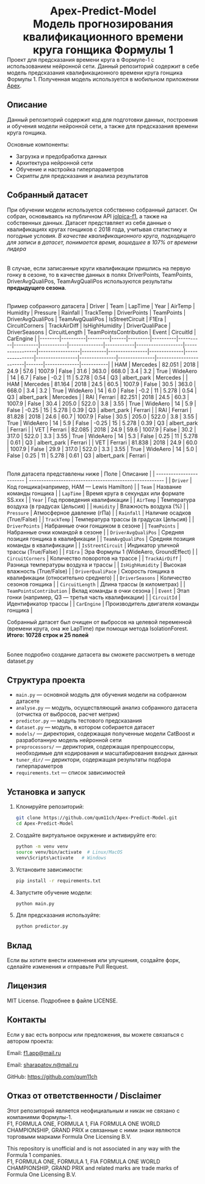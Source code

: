 <h1 align="center" style="margin-top: 0; margin-bottom: 0;">Apex-Predict-Model<br>Модель прогнозирования квалификационного времени круга гонщика Формулы 1</br></h1>
Проект для предсказания времени круга в Формуле-1 с использованием нейронной сети.
Данный репозиторий содержит в себе модель предсказания квалификационного времени круга гонщика Формулы 1. Полученная модель используется в мобильном приложении <a href="https://github.com/qum11ch/Apex">Apex</a>.


## Описание

Данный репозиторий содержит код для подготовки данных, построения и обучения модели нейронной сети, а также для предсказания времени круга гонщика.

Основные компоненты:

- Загрузка и предобработка данных
- Архитектура нейронной сети
- Обучение и настройка гиперпараметров
- Скрипты для предсказания и анализа результатов

## Собранный датасет

При обучении модели используется собственно собранный датасет. Он собран, основываясь на публичном API [jolpica-f1](https://github.com/jolpica/jolpica-f1), а также на собственных данных. Датасет представляет из себя данные о квалификациях кругах гонщиков с 2018 года, учитывая статистику и погодные условия. *В качестве квалификационного круга, подходящего для записи в датасет, понимается время, вошедшее в 107% от времени лидера*
<br></br><br>В случае, если записанные круги квалификации пришлись на первую гонку в сезоне, то в качестве данных в полях DriverPoints, TeamPoints, DriverAvgQualiPos, TeamAvgQualiPos используются результаты **предыдущего сезона**.</br>

<br>Пример собранного датасета
| Driver | Team     | LapTime | Year | AirTemp | Humidity | Pressure | Rainfall | TrackTemp | DriverPoints | TeamPoints | DriverAvgQualiPos | TeamAvgQualiPos | IsStreetCircuit | F1Era    | CircuitCorners | TrackAirDiff | IsHighHumidity | DriverQualiPace | DriverSeasons | CircuitLength | TeamPointsContribution | Event | CircuitId    | CarEngine |
|--------|----------|---------|------|---------|----------|----------|----------|-----------|--------------|------------|-------------------|-----------------|-----------------|----------|----------------|--------------|----------------|-----------------|---------------|---------------|------------------------|-------|--------------|-----------|
| HAM    | Mercedes | 82.051  | 2018 | 24.9    | 57.6     | 1007.9   | False    | 31.6      | 363.0        | 668.0      | 3.4               | 3.2             | True            | WideAero | 14             | 6.7          | False          | -0.2            | 11            | 5.278         | 0.54                   | Q3    | albert_park  | Mercedes  |
| HAM    | Mercedes | 81.164  | 2018 | 24.5    | 60.5     | 1007.9   | False    | 30.5      | 363.0        | 668.0      | 3.4               | 3.2             | True            | WideAero | 14             | 6.0          | False          | -0.2            | 11            | 5.278         | 0.54                   | Q3    | albert_park  | Mercedes  |
| RAI    | Ferrari  | 82.251  | 2018 | 24.5    | 60.3     | 1007.9   | False    | 30.4      | 205.0        | 522.0      | 3.8               | 3.55            | True            | WideAero | 14             | 5.9          | False          | -0.25           | 15            | 5.278         | 0.39                   | Q3    | albert_park  | Ferrari   |
| RAI    | Ferrari  | 81.828  | 2018 | 24.6    | 60.7     | 1007.9   | False    | 30.5      | 205.0        | 522.0      | 3.8               | 3.55            | True            | WideAero | 14             | 5.9          | False          | -0.25           | 15            | 5.278         | 0.39                   | Q3    | albert_park  | Ferrari   |
| VET    | Ferrari  | 82.085  | 2018 | 24.9    | 59.6     | 1007.9   | False    | 30.2      | 317.0        | 522.0      | 3.3               | 3.55            | True            | WideAero | 14             | 5.3          | False          | 0.25            | 11            | 5.278         | 0.61                   | Q3    | albert_park  | Ferrari   |
| VET    | Ferrari  | 81.838  | 2018 | 24.9    | 60.0     | 1007.9   | False    | 29.9      | 317.0        | 522.0      | 3.3               | 3.55            | True            | WideAero | 14             | 5.0          | False          | 0.25            | 11            | 5.278         | 0.61                   | Q3    | albert_park  | Ferrari   |

<br>Поля датасета представлены ниже
| Поле                     | Описание                                                |
| ------------------------ | ------------------------------------------------------- |
| `Driver`                 | Код гонщика(например, HAM — Lewis Hamilton)    |
| `Team`                   | Название команды гонщика                                |
| `LapTime`                | Время круга в секундах или формате SS.xxx           |
| `Year`                   | Год проведения квалификации                                  |
| `AirTemp`                | Температура воздуха (в градусах Цельсия)                |
| `Humidity`               | Влажность воздуха (%)                                   |
| `Pressure`               | Атмосферное давление (гПа)                              |
| `Rainfall`               | Наличие осадков (True/False)                            |
| `TrackTemp`              | Температура трассы (в градусах Цельсия)                 |
| `DriverPoints`           | Набранные очки гонщиком в сезоне                        |
| `TeamPoints`             | Набранные очки командой в сезоне                        |
| `DriverAvgQualiPos`      | Средняя позиция гонщика в квалификации                  |
| `TeamAvgQualiPos`        | Средняя позиция команды в квалификации                  |
| `IsStreetCircuit`        | Индикатор уличной трассы (True/False)                   |
| `F1Era`                  | Эра Формулы 1 (WideAero, GroundEffect)        |
| `CircuitCorners`         | Количество поворотов на трассе                          |
| `TrackAirDiff`           | Разница температуры воздуха и трассы                    |
| `IsHighHumidity`         | Высокая влажность (True/False)                          |
| `DriverQualiPace`        | Скорость гонщика в квалификации (относительно среднего) |
| `DriverSeasons`          | Количество сезонов гонщика                              |
| `CircuitLength`          | Длина трассы (в километрах)                             |
| `TeamPointsContribution` | Вклад команды в очки сезона                             |
| `Event`                  | Этап гонки (например, Q3 — третья часть квалификации)   |
| `CircuitId`              | Идентификатор трассы                                    |
| `CarEngine`              | Производитель двигателя команды гонщика                                    |

Собранный датасет был очищен от выбросов на целевой переменной (времени круга, она же LapTime) при помощи метода IsolationForest. **Итого: 10728 строк и 25 полей**
<br></br><br>Более подробно создание датасета вы сможете рассмотреть в методе dataset.py</br>
## Структура проекта

- `main.py` — основной модуль для обучения модели на собранном датасете
- `analyse.py` — модуль, осуществляющий анализ собранного датасета (отчистка от выбросов, расчет метрик)
- `predictor.py` — модуль тестового предсказания
- `dataset.py` — модуль, в котором собирается датасет
- `models/` — директория, содержащая полученные модели CatBoost и разработанную модель нейронной сети
- `preprocessors/` — дериктория, содержащая препроцессоры, необходимые для кодирования и масштабирования входных данных
- `tuner_dir/` — дериктори, содержащая результаты подбора гиперпараметров
- `requirements.txt` — список зависимостей


## Установка и запуск

1. Клонируйте репозиторий:

   ```bash
   git clone https://github.com/qum11ch/Apex-Predict-Model.git
   cd Apex-Predict-Model
   ```

2. Создайте виртуальное окружение и активируйте его:

   ```bash
   python -m venv venv
   source venv/bin/activate  # Linux/MacOS
   venv\Scripts\activate   # Windows
   ```

3. Установите зависимости:

   ```bash
   pip install -r requirements.txt
   ```

4. Запустите обучение модели:

   ```bash
   python main.py
   ```

5. Для предсказания используйте:

   ```bash
   python predictor.py
   ```

## Вклад

Если вы хотите внести изменения или улучшения, создайте форк, сделайте изменения и отправьте Pull Request.



## Лицензия

MIT License. Подробнее в файле LICENSE.



## Контакты

Если у вас есть вопросы или предложения, вы можете связаться с автором проекта:

Email: f1.app@mail.ru

Email: sharapatov.n@mail.ru

GitHub: https://github.com/qum11ch


## Отказ от ответственности / Disclaimer

Этот репозиторий является неофициальным и никак не связано с компаниями Формулы-1.  
F1, FORMULA ONE, FORMULA 1, FIA FORMULA ONE WORLD CHAMPIONSHIP, GRAND PRIX и связанные с ними знаки являются торговыми марками Formula One Licensing B.V.

This repository is unofficial and is not associated in any way with the Formula 1 companies.  
F1, FORMULA ONE, FORMULA 1, FIA FORMULA ONE WORLD CHAMPIONSHIP, GRAND PRIX and related marks are trade marks of Formula One Licensing B.V.
